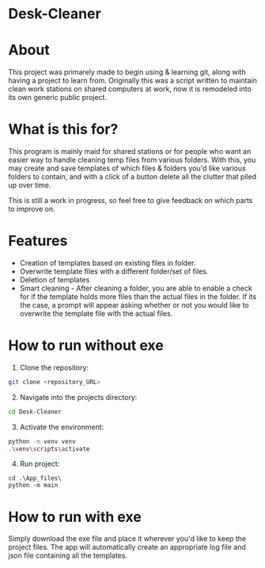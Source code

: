 # Desk-Cleaner

# About

This project was primarely made to begin using & learning git, along with having a project to learn from.
Originally this was a script written to maintain clean work stations on shared computers at work, now it 
is remodeled into its own generic public project.

# What is this for?

This program is mainly maid for shared stations or for people who want an easier way to handle cleaning temp files from various folders.
With this, you may create and save templates of which files & folders you'd like various folders to contain, and with a click of a button
delete all the clutter that piled up over time.

This is still a work in progress, so feel free to give feedback on which parts to improve on.

# Features

* Creation of templates based on existing files in folder.
* Overwrite template files with a different folder/set of files.
* Deletion of templates
* Smart cleaning -  After cleaning a folder, you are able to enable a check for if the template holds more files than the actual files in the folder.
                    If its the case, a prompt will appear asking whether or not you would like to overwrite the template file with the actual files.

# How to run without exe

1. Clone the repository:
```sh
git clone <repository_URL>
```
2. Navigate into the projects directory:
```sh
cd Desk-Cleaner
```
3. Activate the environment:
```sh
python -m venv venv
.\venv\scripts\activate
```
4. Run project:
```shell
cd .\App_files\
python -m main 
```

# How to run with exe

Simply download the exe file and place it wherever you'd like to keep the project files.
The app will automatically create an appropriate log file and json file containing all the templates.
